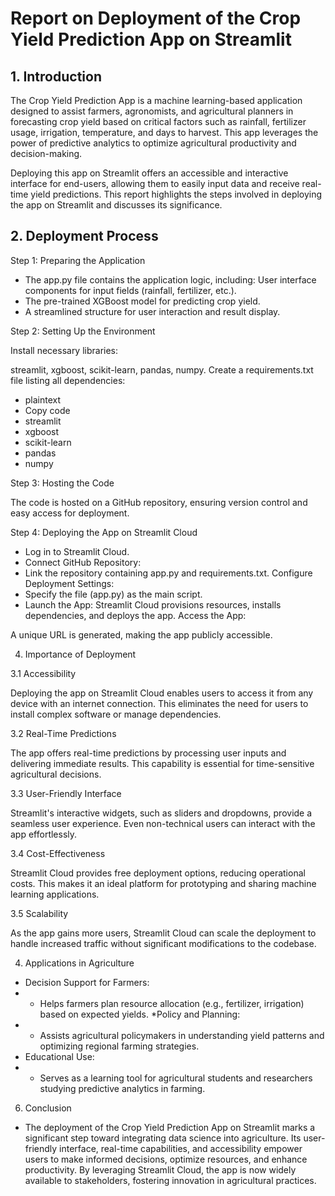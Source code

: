 # **Report on Deployment of the Crop Yield Prediction App on Streamlit**

## 1. Introduction
   
The Crop Yield Prediction App is a machine learning-based application designed to assist farmers, agronomists, and agricultural planners in forecasting crop yield based on critical factors such as rainfall, fertilizer usage, irrigation, temperature, and days to harvest. This app leverages the power of predictive analytics to optimize agricultural productivity and decision-making.

Deploying this app on Streamlit offers an accessible and interactive interface for end-users, allowing them to easily input data and receive real-time yield predictions. This report highlights the steps involved in deploying the app on Streamlit and discusses its significance.

## 2. Deployment Process
   
Step 1: Preparing the Application

* The app.py file contains the application logic, including:
User interface components for input fields (rainfall, fertilizer, etc.).
* The pre-trained XGBoost model for predicting crop yield.
* A streamlined structure for user interaction and result display.
  
Step 2: Setting Up the Environment

Install necessary libraries:

streamlit, xgboost, scikit-learn, pandas, numpy.
Create a requirements.txt file listing all dependencies:
* plaintext
* Copy code
* streamlit
* xgboost
* scikit-learn
* pandas
* numpy
  
Step 3: Hosting the Code

The code is hosted on a GitHub repository, ensuring version control and easy access for deployment.

Step 4: Deploying the App on Streamlit Cloud

* Log in to Streamlit Cloud.
* Connect GitHub Repository:
* Link the repository containing app.py and requirements.txt.
Configure Deployment Settings:
* Specify the file (app.py) as the main script.
* Launch the App:
Streamlit Cloud provisions resources, installs dependencies, and deploys the app.
Access the App:

A unique URL is generated, making the app publicly accessible.

4. Importance of Deployment
   
3.1 Accessibility

Deploying the app on Streamlit Cloud enables users to access it from any device with an internet connection. This eliminates the need for users to install complex software or manage dependencies.

3.2 Real-Time Predictions

The app offers real-time predictions by processing user inputs and delivering immediate results. This capability is essential for time-sensitive agricultural decisions.

3.3 User-Friendly Interface

Streamlit's interactive widgets, such as sliders and dropdowns, provide a seamless user experience. Even non-technical users can interact with the app effortlessly.

3.4 Cost-Effectiveness

Streamlit Cloud provides free deployment options, reducing operational costs. This makes it an ideal platform for prototyping and sharing machine learning applications.

3.5 Scalability

As the app gains more users, Streamlit Cloud can scale the deployment to handle increased traffic without significant modifications to the codebase.

4. Applications in Agriculture
   
* Decision Support for Farmers:
* * Helps farmers plan resource allocation (e.g., fertilizer, irrigation) based on expected yields.
*Policy and Planning:
* * Assists agricultural policymakers in understanding yield patterns and optimizing regional farming strategies.
* Educational Use:
* * Serves as a learning tool for agricultural students and researchers studying predictive analytics in farming.
6. Conclusion
* The deployment of the Crop Yield Prediction App on Streamlit marks a significant step toward integrating data science into agriculture. Its user-friendly interface, real-time capabilities, and accessibility empower users to make informed decisions, optimize resources, and enhance productivity. By leveraging Streamlit Cloud, the app is now widely available to stakeholders, fostering innovation in agricultural practices.
